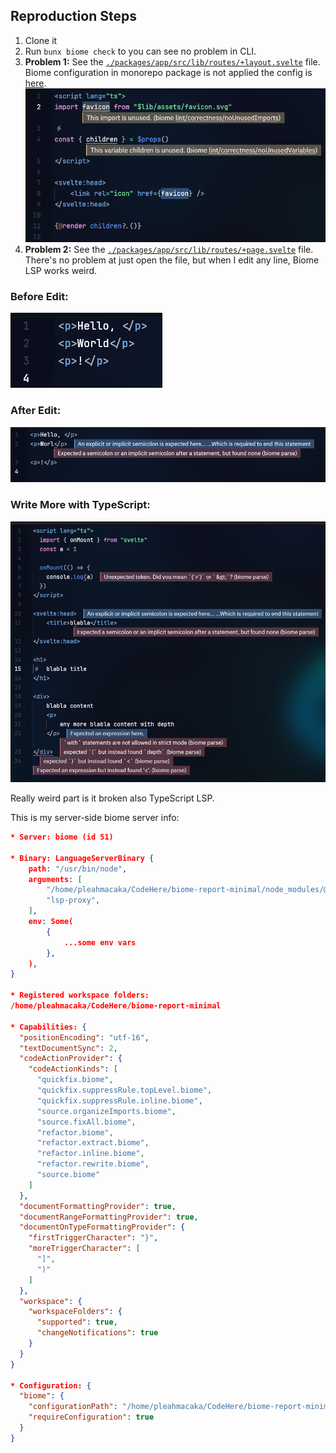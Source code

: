 ## Reproduction Steps

1. Clone it
2. Run `bunx biome check` to you can see no problem in CLI.
3. **Problem 1:** See the [`./packages/app/src/lib/routes/+layout.svelte`](./packages/app/src/lib/routes/+layout.svelte) file. Biome configuration in monorepo package is not applied the config is [here](./packages/app/biome.json).
![](./assets/app-package-biome-config-not-applied.png)
4. **Problem 2:** See the [`./packages/app/src/lib/routes/+page.svelte`](./packages/app/src/lib/routes/+page.svelte) file. There's no problem at just open the file, but when I edit any line, Biome LSP works weird.

### Before Edit:
![](./assets/before-edit.png)

### After Edit:
![](./assets/after-edit.png)

### Write More with TypeScript:
![](./assets/after-write-more.png)

Really weird part is it broken also TypeScript LSP.

This is my server-side biome server info:

```json
* Server: biome (id 51)

* Binary: LanguageServerBinary {
    path: "/usr/bin/node",
    arguments: [
        "/home/pleahmacaka/CodeHere/biome-report-minimal/node_modules/@biomejs/biome/bin/biome",
        "lsp-proxy",
    ],
    env: Some(
        {
            ...some env vars
        },
    ),
}

* Registered workspace folders:
/home/pleahmacaka/CodeHere/biome-report-minimal

* Capabilities: {
  "positionEncoding": "utf-16",
  "textDocumentSync": 2,
  "codeActionProvider": {
    "codeActionKinds": [
      "quickfix.biome",
      "quickfix.suppressRule.topLevel.biome",
      "quickfix.suppressRule.inline.biome",
      "source.organizeImports.biome",
      "source.fixAll.biome",
      "refactor.biome",
      "refactor.extract.biome",
      "refactor.inline.biome",
      "refactor.rewrite.biome",
      "source.biome"
    ]
  },
  "documentFormattingProvider": true,
  "documentRangeFormattingProvider": true,
  "documentOnTypeFormattingProvider": {
    "firstTriggerCharacter": "}",
    "moreTriggerCharacter": [
      "]",
      ")"
    ]
  },
  "workspace": {
    "workspaceFolders": {
      "supported": true,
      "changeNotifications": true
    }
  }
}

* Configuration: {
  "biome": {
    "configurationPath": "/home/pleahmacaka/CodeHere/biome-report-minimal/biome.json",
    "requireConfiguration": true
  }
}
```
